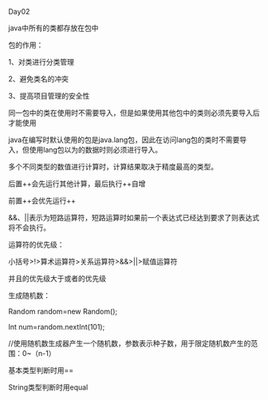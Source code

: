Day02

java中所有的类都存放在包中

包的作用：

1、对类进行分类管理

2、避免类名的冲突

3、提高项目管理的安全性



同一包中的类在使用时不需要导入，但是如果使用其他包中的类则必须先要导入后才能使用



java在编写时默认使用的包是java.lang包，因此在访问lang包的类时不需要导入，但使用lang包以为的数据时则必须进行导入。



多个不同类型的数值进行计算时，计算结果取决于精度最高的类型。



后置++会先运行其他计算，最后执行++自增

前置++会优先运行++



&&、||表示为短路运算符，短路运算时如果前一个表达式已经达到要求了则表达式将不会执行。



运算符的优先级：

小括号\>!>算术运算符\>关系运算符\>&&>||>赋值运算符



并且的优先级大于或者的优先级



生成随机数：

Random random=new Random();

Int num=random.nextInt(101);

//使用随机数生成器产生一个随机数，参数表示种子数，用于限定随机数产生的范围：0~（n-1）



基本类型判断时用\==

String类型判断时用equal

